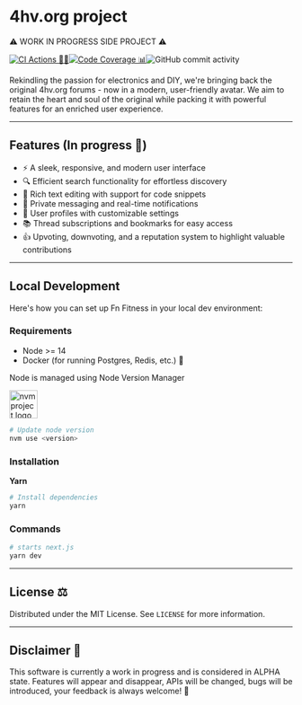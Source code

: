 # 4hv.org project

⚠️ WORK IN PROGRESS SIDE PROJECT ⚠️

[![CI Actions 🚀🤖](https://github.com/HarrisFauntleroy/4hv.org-project/actions/workflows/ci.yml/badge.svg)](https://github.com/HarrisFauntleroy/4hv.org-project/actions/workflows/ci.yml)[![Code Coverage 📊](https://github.com/HarrisFauntleroy/4hv.org-project/actions/workflows/coverage.yml/badge.svg)](https://github.com/HarrisFauntleroy/4hv.org-project/actions/workflows/coverage.yml)![GitHub commit activity](https://img.shields.io/github/commit-activity/w/HarrisFauntleroy/4hv.org-project?style=flat)

Rekindling the passion for electronics and DIY, we're bringing back the original
4hv.org forums - now in a modern, user-friendly avatar. We aim to retain the
heart and soul of the original while packing it with powerful features for an
enriched user experience.

---

## Features (In progress 🚧)

- ⚡ A sleek, responsive, and modern user interface
- 🔍 Efficient search functionality for effortless discovery
- 📝 Rich text editing with support for code snippets
- 💌 Private messaging and real-time notifications
- 👤 User profiles with customizable settings
- 📚 Thread subscriptions and bookmarks for easy access
- 👍 Upvoting, downvoting, and a reputation system to highlight valuable
  contributions

---

## Local Development

Here's how you can set up Fn Fitness in your local dev environment:

### Requirements

- Node >= 14
- Docker (for running Postgres, Redis, etc.) 🐳

Node is managed using Node Version Manager

<a href="https://github.com/nvm-sh/logos"><img alt="nvm project logo" src="https://raw.githubusercontent.com/nvm-sh/logos/HEAD/nvm-logo-color.svg" height="50" /></a>

```sh
# Update node version
nvm use <version>
```

### Installation

**Yarn**

```sh
# Install dependencies
yarn
```

### Commands

```sh
# starts next.js
yarn dev
```

---

## **License** ⚖️

Distributed under the MIT License. See `LICENSE` for more information.

---

## **Disclaimer** 🚨

This software is currently a work in progress and is considered in ALPHA state.
Features will appear and disappear, APIs will be changed, bugs will be
introduced, your feedback is always welcome! 🚧
